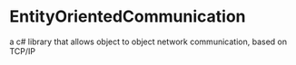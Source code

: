 # EntityOrientedCommunication
a c# library that allows object to object network communication, based on TCP/IP
